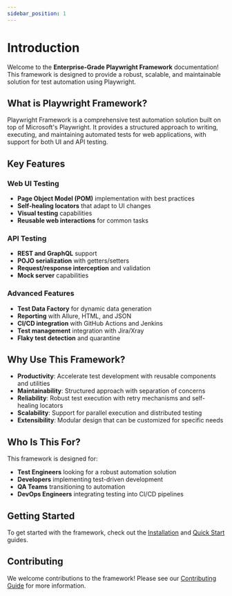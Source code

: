 ```yaml
---
sidebar_position: 1
---
```


# Introduction

Welcome to the **Enterprise-Grade Playwright Framework** documentation! This framework is designed to provide a robust, scalable, and maintainable solution for test automation using Playwright.

## What is Playwright Framework?

Playwright Framework is a comprehensive test automation solution built on top of Microsoft's Playwright. It provides a structured approach to writing, executing, and maintaining automated tests for web applications, with support for both UI and API testing.

## Key Features

### Web UI Testing

- **Page Object Model (POM)** implementation with best practices
- **Self-healing locators** that adapt to UI changes
- **Visual testing** capabilities
- **Reusable web interactions** for common tasks

### API Testing

- **REST and GraphQL** support
- **POJO serialization** with getters/setters
- **Request/response interception** and validation
- **Mock server** capabilities

### Advanced Features

- **Test Data Factory** for dynamic data generation
- **Reporting** with Allure, HTML, and JSON
- **CI/CD integration** with GitHub Actions and Jenkins
- **Test management** integration with Jira/Xray
- **Flaky test detection** and quarantine

## Why Use This Framework?

- **Productivity**: Accelerate test development with reusable components and utilities
- **Maintainability**: Structured approach with separation of concerns
- **Reliability**: Robust test execution with retry mechanisms and self-healing locators
- **Scalability**: Support for parallel execution and distributed testing
- **Extensibility**: Modular design that can be customized for specific needs

## Who Is This For?

This framework is designed for:

- **Test Engineers** looking for a robust automation solution
- **Developers** implementing test-driven development
- **QA Teams** transitioning to automation
- **DevOps Engineers** integrating testing into CI/CD pipelines

## Getting Started

To get started with the framework, check out the [Installation](installation) and [Quick Start](quick-start) guides.

## Contributing

We welcome contributions to the framework! Please see our [Contributing Guide](../contributing) for more information.
